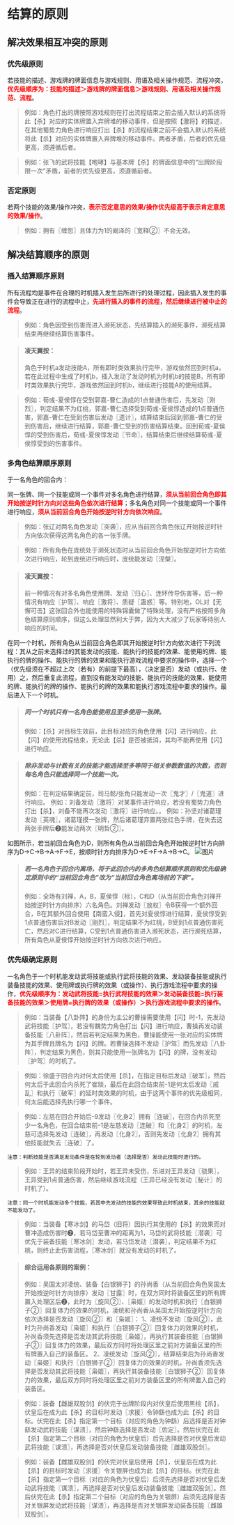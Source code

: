 # 结算的原则

## 解决效果相互冲突的原则

### 优先级原则
若技能的描述、游戏牌的牌面信息与游戏规则、用语及相关操作规范、流程冲突，**<font color=#FF0000>优先级顺序为：技能的描述＞游戏牌的牌面信息＞游戏规则、用语及相关操作规范、流程</font>**。

> 例如：角色打出的牌按照游戏规则在打出流程结束之前会插入默认的系统将此【杀】对应的实体牌置入弃牌堆的移动事件，但是按照【激将】的描述，在其他蜀势力角色进行响应打出【杀】的流程结束之前不会插入默认的系统将此【杀】对应的实体牌置入弃牌堆的移动事件。两者矛盾，后者的优先级更高，须遵循后者。

> 例如：张飞的武将技能【咆哮】与基本牌【杀】的牌面信息中的“出牌阶段限一次”矛盾，前者的优先级更高，须遵循前者。

### 否定原则
若两个技能的效果/操作冲突，**<font color=#FF0000>表示否定意思的效果/操作优先级高于表示肯定意思的效果/操作</font>**。

> 例如：拥有〖缠怨〗且体力为1的阚泽的〖宽释②〗不会无效。

## 解决结算顺序的原则

### 插入结算顺序原则
所有流程均是事件在合理的时机插入发生后所进行的处理过程，因此插入发生的事件会导致正在进行的流程中止，**<font color=#FF0000>先进行插入的事件的流程，然后继续进行被中止的流程</font>**。

> 例如：角色因受到伤害而进入濒死状态，先结算插入的濒死事件，濒死结算结束再继续结算伤害事件。

> #### 凌天翼按：
> 角色于时机a发动技能A，所有即时类效果执行完毕，游戏依然回到时机a。若在此过程中生成了时机b，插入发动了发动时机为时机b的技能B，所有即时类效果执行完毕，游戏依然回到时机b，继续进行技能A的使用结算。

> 例如：荀彧-夏侯惇在受到郭嘉-曹仁造成的1点普通伤害后，先发动〖刚烈〗，判定结果不为红桃，郭嘉-曹仁选择受到荀彧-夏侯惇造成的1点普通伤害，郭嘉-曹仁在受到伤害后发动〖遗计〗，结算结束后回到郭嘉-曹仁的受到伤害后，继续进行结算，郭嘉-曹仁受到的伤害结算结束。回到荀彧-夏侯惇的受到伤害后，荀彧-夏侯惇发动〖节命〗，结算结束后继续结算荀彧-夏侯惇受到的伤害事件。

### 多角色结算顺序原则

于一名角色的回合内：

同一张牌、同一个技能或同一个事件对多名角色进行结算，**<font color=#FF0000>须从当前回合角色即其开始按逆时针方向对这些角色依次进行结算</font>**；多名角色对同一个技能或同一个事件进行响应，**<font color=#FF0000>须从当前回合角色开始按逆时针方向依次响应</font>**。
> 例如：张辽对两名角色发动〖突袭〗，应从当前回合角色张辽开始按逆时针方向依次获得这两名角色的各一张手牌。

> 例如：所有角色在庞统处于濒死状态时从当前回合角色开始按逆时针方向依次进行响应，轮到庞统进行响应时，庞统能发动〖涅槃〗。

> #### 凌天翼按：
> 前一种情况有对多名角色使用牌、发动〖归心〗、连环传导伤害等，后一种情况有响应〖护驾〗、响应〖激将〗、质疑〖蛊惑〗等。特别地，OL对【无懈可击】这张回合外也能使用的特殊锦囊做了特殊处理，没有严格按照多角色结算原则顺序，但这么处理显然利大于弊，因为大大减少了玩家等待别人响应的时间。

在同一个时机，所有角色从当前回合角色即其开始按逆时针方向依次进行下列流程：其从之前未选择过的其能发动的技能、能执行的技能的效果、能使用的牌、能执行的牌的操作、能执行的牌的效果和能执行游戏流程中要求的操作中，选择一个（优先级须在不超过上次（若有）的前提下最高），（决定是否）发动（或执行、使用）之，然后重复此流程，直到没有能发动的技能、能执行的技能的效果、能使用的牌、能执行的牌的操作、能执行的牌的效果和能执行游戏流程中要求的操作。最后进入下一个时机。

> ##### 同一个时机只有一名角色能使用且至多使用一张牌。
> 例如：【杀】对目标生效前，此目标对应的角色使用【闪】进行响应，此【闪】的使用流程结束，无论此【杀】是否被抵消，其均不能再使用【闪】进行响应。

> ##### 除非发动与计数有关的技能才能选择至多等同于相关参数数值的次数，否则每名角色只能选择同一个技能一次。
> 例如：在判定结果确定前，司马懿/张角只能发动一次〖鬼才〗/〖鬼道〗进行响应。
> 例如：刘备发动〖激将〗对某事件进行响应，若没有蜀势力角色打出【杀】，刘备不能再次发动〖激将〗进行响应。。
> 例如：孙坚对诸葛瑾发动〖英魂〗，诸葛瑾摸一张牌，然后诸葛瑾弃置两张红色手牌，在失去这两张手牌后❷能发动两次〖明哲②〗。

如图所示，若当前回合角色为D，则所有角色从当前回合角色开始按逆时针方向排序为D→C→B→A→F→E，按顺时针方向排序为D→E→F→A→B→C。
![图片](https://github.com/guiling0/sgsrule/blob/master/image/Chapter1.Section1.1.png)
> ##### 若一名角色于回合内离场，将于此回合内的多角色结算顺序原则和优先级确定原则中的“当前回合角色”改为“当前回合角色离场前的下家”。
> 例如：全场有刘禅，A，B，夏侯惇（标），C和D（从当前回合角色刘禅开始按逆时针方向排序）六名角色。刘禅发动〖放权〗令B获得一个额外回合，B在其额外回合使用【南蛮入侵】，首先对夏侯惇进行结算，夏侯惇受到1点普通伤害后对B发动〖刚烈〗，判定结果不为红桃，B受到1点普通伤害死亡，然后对C进行结算，C受到1点普通伤害进入濒死状态，进行濒死结算，所有角色从夏侯惇开始按逆时针方向依次进行响应。

### 优先级确定原则

一名角色于一个时机能发动武将技能或执行武将技能的效果、发动装备技能或执行装备技能的效果、使用牌或执行牌的效果（或操作）、执行游戏流程中要求的操作，**<font color=#FF0000>优先级顺序为：发动武将技能=执行武将技能的效果＞发动装备技能=执行装备技能的效果＞使用牌=执行牌的效果（或操作）＞执行游戏流程中要求的操作</font>**。

> 例如：当装备【八卦阵】的身份为主公的曹操需要使用【闪】时-1，先发动武将技能〖护驾〗，若没有魏势力角色打出【闪】进行响应，曹操再发动装备技能〖八卦阵〗，然后若判定结果为黑色，曹操能使用一张对应的实体牌为其手牌且牌名为【闪】的牌。若曹操选择不发动〖护驾〗而先发动〖八卦阵〗，判定结果为黑色，则其只能使用一张牌名为【闪】的牌，没有发动〖护驾〗的时机了。

> 例如：徐盛于回合内对何太后使用【杀】，在指定目标后发动〖破军〗，然后何太后于此回合内杀死了崔琰，最后在此回合结束前-1是何太后发动〖戚乱〗和执行〖破军〗的延时类效果的时机，由于这两个事件的优先级相同，何太后能选择先执行哪一个事件。

> 例如：左慈在回合开始后-9发动〖化身2〗拥有〖连破〗，在回合内杀死至少一名角色，在回合结束前-1是左慈发动〖连破〗和〖化身2〗的时机，左慈可选择先发动〖连破〗，再发动〖化身2〗，否则先发动〖化身2〗拥有其他技能就失去〖连破〗了。

`注意：判断技能是否满足发动条件是在轮到发动者（选择是否）发动此技能时进行的。`
> 例如：王异的结束阶段开始时，若王异未受伤，乐进对王异发动〖骁果〗，王异受到1点普通伤害，然后继续游戏流程（王异已经没有发动〖秘计〗的时机了）。

`注意：同一个时机能发动多个技能，若其中先发动的技能的效果导致此时机结束，其余的技能就不能发动了。`
> 例如：当装备【寒冰剑】的马岱（旧将）因执行其使用的【杀】的效果而对曹冲造成伤害时❷，若马岱至曹冲的距离为1，马岱的武将技能〖潜袭〗可优先于装备技能〖寒冰剑〗发动，若马岱发动〖潜袭〗，判定结果不为红桃，则终止此伤害流程，〖寒冰剑〗就没有发动的时机了。

> #### 综合运用各原则的案例：
> 例如：吴国太对凌统、装备【白银狮子】的孙尚香（从当前回合角色吴国太开始按逆时针方向排序）发动〖甘露〗时，在双方同时将装备区里的所有牌置入处理区后❷，此时为〖旋风②〗、〖枭姬〗的发动时机和执行〖白银狮子②〗回复体力的效果的时机，凌统和孙尚香从吴国太开始按逆时针方向依次选择是否发动〖旋风②〗和〖枭姬〗：
> 1、凌统不发动〖旋风②〗，此时为孙尚香发动〖枭姬〗和执行〖白银狮子②〗回复体力的效果的时机，孙尚香须先选择是否发动其武将技能〖枭姬〗，再执行其装备技能〖白银狮子②〗回复体力的效果，最后双方同时将处理区里之前对方装备区里的所有牌置入自己的装备区。
> 2、凌统发动〖旋风②〗，结算结束后为孙尚香发动〖枭姬〗和执行〖白银狮子②〗回复体力的效果的时机，孙尚香须先选择是否发动其武将技能〖枭姬〗，再执行其装备技能〖白银狮子②〗回复体力的效果，最后双方同时将处理区里之前对方装备区里的所有牌置入自己的装备区。

> 例如：装备【雌雄双股剑】的伏完于出牌阶段内对伏皇后使用黑桃【杀】，伏皇后在成为此【杀】的目标时发动〖求援〗令钟繇也成为此【杀】的目标。伏完在此【杀】指定第一个目标（对应的角色为钟繇）后选择是否对钟繇发动武将技能〖谋溃〗，然后钟繇选择是否发动〖佐定〗。然后伏完在此【杀】指定第二个目标（对应的角色为伏皇后）后先选择是否对伏皇后发动武将技能〖谋溃〗，再选择是否对伏皇后发动装备技能〖雌雄双股剑〗。

> 例如：装备【雌雄双股剑】的伏完对伏皇后使用【杀】，伏皇后在成为此【杀】的目标时发动〖求援〗令关银屏也成为此【杀】的目标。伏完在此【杀】指定第一个目标（对应的角色为伏皇后）后须先选择是否对伏皇后发动武将技能〖谋溃〗，再选择是否对伏皇后发动装备技能〖雌雄双股剑〗。然后伏完在此【杀】指定第二个目标（对应的角色为关银屏）后须先选择是否对关银屏发动武将技能〖谋溃〗，再选择是否对关银屏发动装备技能〖雌雄双股剑〗。